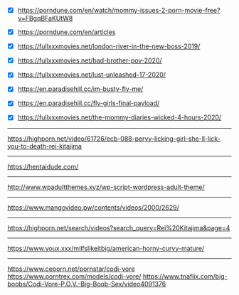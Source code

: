 -[x] https://porndune.com/en/watch/mommy-issues-2-porn-movie-free?v=FBgqBFaKUtW8

-[x] https://porndune.com/en/articles

-[x] https://fullxxxmovies.net/london-river-in-the-new-boss-2019/

-[x] https://fullxxxmovies.net/bad-brother-pov-2020/

-[x] https://fullxxxmovies.net/lust-unleashed-17-2020/

-[x] https://en.paradisehill.cc/im-busty-fly-me/

-[x] https://en.paradisehill.cc/fly-girls-final-payload/

-[x] https://fullxxxmovies.net/the-mommy-diaries-wicked-4-hours-2020/


***
https://highporn.net/video/61726/ecb-088-pervy-licking-girl-she-ll-lick-you-to-death-rei-kitajima
*** 
https://hentaidude.com/
***
http://www.wpadultthemes.xyz/wp-script-wordpress-adult-theme/
***
https://www.mangovideo.pw/contents/videos/2000/2629/
***
https://highporn.net/search/videos?search_query=Rei%20Kitajima&page=4
***
https://www.youx.xxx/milfslikeitbig/american-horny-curvy-mature/
***
https://www.ceporn.net/pornstar/codi-vore
https://www.porntrex.com/models/codi-vore/
https://www.tnaflix.com/big-boobs/Codi-Vore-P.O.V.-Big-Boob-Sex/video4091376
